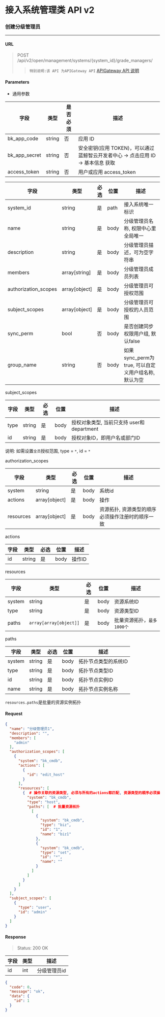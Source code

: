 # 接入系统管理类 API v2
### 创建分级管理员

-------

#### URL

> POST /api/v2/open/management/systems/{system_id}/grade_managers/
> > `特别说明:该 API 为APIGateway API` [APIGateway API 说明](../01-Overview/01-BackendAPIvsESBAPI.md)

#### Parameters

* 通用参数

| 字段 |  类型 |是否必须  | 描述  |
|--------|--------|--------|--------|
|bk_app_code|string|否|应用 ID|
|bk_app_secret|string|否|安全密钥(应用 TOKEN)，可以通过 蓝鲸智云开发者中心 -> 点击应用 ID -> 基本信息 获取|
|access_token|string|否|用户或应用 access_token|

| 字段      |  类型      | 必选   | 位置 |描述      |
|-----------|------------|--------|------------|------------|
| system_id | string | 是 | path | 接入系统唯一标识 |
| name  | string| 是 | body |分级管理员名称, 权限中心里全局唯一 |
| description | string | 是 | body |分级管理员描述，可为空字符串 |
| members | array[string] | 是 | body | 分级管理员成员列表 |
| authorization_scopes | array[object] | 是 |  body |分级管理员可授权范围 |
| subject_scopes | array[object] | 是 | body |分级管理员可授权的人员范围 |
| sync_perm | bool | 否 | body |是否创建同步权限用户组, 默认false |
| group_name | string | 否 | body |如果sync_perm为true, 可以自定义用户组名称, 默认为空 |

subject_scopes

| 字段      |  类型      | 必选   |  位置 | 描述      |
|-----------|------------|--------|------------|------------|
| type    |  string  | 是   | body | 授权对象类型, 当前只支持 user和department |
| id    |  string  | 是   | body | 授权对象ID，即用户名或部门ID |

说明: 如需设置`全员`授权范围, type = `*`, id = `*`

authorization_scopes

| 字段      |  类型      | 必选   |  位置 |描述      |
|-----------|------------|--------|------------|------------|
| system |  string  | 是   | body | 系统id |
| actions |  array[object]   | 是   | body | 操作 |
| resources |  array[object]   | 是   | body | 资源拓扑, 资源类型的顺序必须操作注册时的顺序一致|

actions

| 字段      |  类型      | 必选   |  位置 | 描述      |
|-----------|------------|--------|------------|------------|
| id    |  string  | 是   | body | 操作ID |

resources

| 字段      |  类型      | 必选   | 位置 | 描述      |
|-----------|------------|--------|------------|------------|
| system |  string  | 是   | body | 资源系统ID |
| type |  string  | 是   | body | 资源类型ID |
| paths | `array[array[object]]` | 是 | body | 批量资源拓扑，`最多1000个` |

paths

| 字段      |  类型      | 必选   | 位置 | 描述      |
|-----------|------------|--------|------------|------------|
| system |  string  | 是   | body | 拓扑节点类型的系统ID |
| type | string  | 是   | body | 拓扑节点类型ID |
| id | string | 是 | body | 拓扑节点实例ID |
| name | string | 是 | body | 拓扑节点实例名称 |

`resources.paths`是批量的资源实例拓扑


#### Request

```json
{
  "name": "分级管理员1",
  "description": "",
  "members": [
    "admin"
  ],
  "authorization_scopes": [
    {
      "system": "bk_cmdb",
      "actions": [
        {
          "id": "edit_host"
        }
      ],
      "resources": [
        {  # 操作关联的资源类型, 必须与所有的actions都匹配, 资源类型的顺序必须操作注册时的顺序一致
          "system": "bk_cmdb",
          "type": "host",
          "paths": [  # 批量资源拓扑
            [
              {
                "system": "bk_cmdb",
                "type": "biz",
                "id": "1",
                "name": "biz1"
              },
              {
                "system": "bk_cmdb",
                "type": "set",
                "id": "*",
                "name": ""
              }
            ]
          ]
        }
      ]
    }
  ],
  "subject_scopes": [
    {
      "type": "user",
      "id": "admin"
    }
  ]
}
```

#### Response

> Status: 200 OK

| 字段      | 类型      | 描述      |
|-----------|-----------|-----------|
| id   | int     | 分级管理员id |


```json
{
  "code": 0,
  "message": "ok",
  "data": {
    "id": 1
  }
}
```
